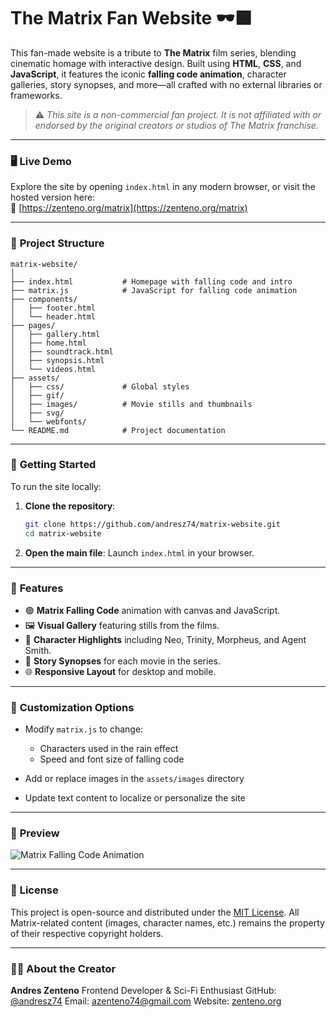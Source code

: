 # The Matrix Fan Website 🕶️🟩

This fan-made website is a tribute to **The Matrix** film series, blending cinematic homage with interactive design. Built using **HTML**, **CSS**, and **JavaScript**, it features the iconic **falling code animation**, character galleries, story synopses, and more—all crafted with no external libraries or frameworks.

> ⚠️ *This site is a non-commercial fan project. It is not affiliated with or endorsed by the original creators or studios of The Matrix franchise.*

---

### 🖥️ **Live Demo**

Explore the site by opening `index.html` in any modern browser, or visit the hosted version here:  
🔗 [https://zenteno.org/matrix](https://zenteno.org/matrix)

---

### 📁 **Project Structure**

```plaintext
matrix-website/
│
├── index.html           # Homepage with falling code and intro
├── matrix.js            # JavaScript for falling code animation
├── components/
│   ├── footer.html
│   └── header.html
├── pages/
│   ├── gallery.html
│   ├── home.html
│   ├── soundtrack.html
│   ├── synopsis.html
│   └── videos.html
├── assets/
│   ├── css/             # Global styles
│   ├── gif/
│   ├── images/          # Movie stills and thumbnails
│   ├── svg/
│   └── webfonts/
└── README.md            # Project documentation
```

---

### 🚀 **Getting Started**

To run the site locally:

1. **Clone the repository**:

   ```bash
   git clone https://github.com/andresz74/matrix-website.git
   cd matrix-website
   ```
2. **Open the main file**:
   Launch `index.html` in your browser.

---

### 🧠 **Features**

* 🟢 **Matrix Falling Code** animation with canvas and JavaScript.
* 🖼️ **Visual Gallery** featuring stills from the films.
* 📝 **Character Highlights** including Neo, Trinity, Morpheus, and Agent Smith.
* 📜 **Story Synopses** for each movie in the series.
* 🌐 **Responsive Layout** for desktop and mobile.

---

### 🎨 **Customization Options**

* Modify `matrix.js` to change:

  * Characters used in the rain effect
  * Speed and font size of falling code
* Add or replace images in the `assets/images` directory
* Update text content to localize or personalize the site

---

### 🌟 **Preview**

![Matrix Falling Code Animation](https://zenteno.org/public_assets/matrix-rain-2.png)

---

### 📄 **License**

This project is open-source and distributed under the [MIT License](LICENSE).
All Matrix-related content (images, character names, etc.) remains the property of their respective copyright holders.

---

### 🙋‍♂️ **About the Creator**

**Andres Zenteno**
Frontend Developer & Sci-Fi Enthusiast
GitHub: [@andresz74](https://github.com/andresz74)
Email: [azenteno74@gmail.com](mailto:azenteno74@gmail.com)
Website: [zenteno.org](https://zenteno.org)
